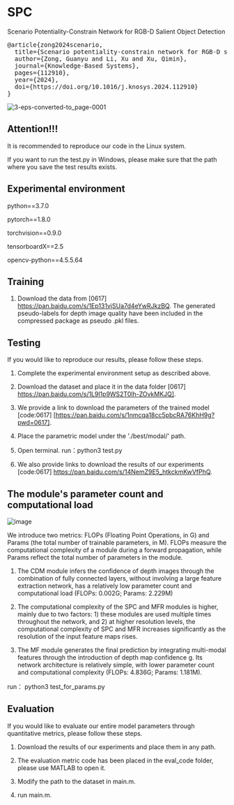 # SPC
Scenario Potentiality-Constrain Network for RGB-D Salient Object Detection
<pre>
@article{zong2024scenario,
  title={Scenario potentiality-constrain network for RGB-D salient object detection},
  author={Zong, Guanyu and Li, Xu and Xu, Qimin},
  journal={Knowledge-Based Systems},
  pages={112910},
  year={2024},
  doi={https://doi.org/10.1016/j.knosys.2024.112910}
}
</pre>
![3-eps-converted-to_page-0001](https://github.com/user-attachments/assets/161439b6-547a-44ff-8f68-517af812b521)

## Attention!!!
It is recommended to reproduce our code in the Linux system. 

If you want to run the test.py in Windows, please make sure that the path where you save the test results exists.

## Experimental environment 

python==3.7.0

pytorch==1.8.0

torchvision==0.9.0

tensorboardX==2.5

opencv-python==4.5.5.64

## Training
1. Download the data from [0617] https://pan.baidu.com/s/1Ep131vjSUa7d4eYwRJkzBQ. The generated pseudo-labels for depth image quality have been included in the compressed package as pseudo .pkl files.

## Testing
If you would like to reproduce our results, please follow these steps.

1. Complete the experimental environment setup as described above.

2. Download the dataset and place it in the data folder [0617] https://pan.baidu.com/s/1L9l1p9WS2T0lh-ZOvkMKJQ].

3. We provide a link to download the parameters of the trained model [code:0617] [https://pan.baidu.com/s/1nmcqa18cc5pbcRA76KhH9g?pwd=0617].

4. Place the parametric model under the './best/modal/' path.

5. Open terminal. run：python3 test.py

6. We also provide links to download the results of our experiments [code:0617] https://pan.baidu.com/s/14NemZ9E5_htkckmKwVfPhQ. 

## The module's parameter count and computational load
![image](https://github.com/user-attachments/assets/06efd1a1-6c87-4043-ad23-14f8c5dd3fa2)

We introduce two metrics: FLOPs (Floating Point Operations, in G) and Params (the total number of trainable parameters, in M). FLOPs measure the computational complexity of a module during a forward propagation, while Params reflect the total number of parameters in the module.

1.	The CDM module infers the confidence of depth images through the combination of fully connected layers, without involving a large feature extraction network, has a relatively low parameter count and computational load (FLOPs: 0.002G; Params: 2.229M)

2.	The computational complexity of the SPC and MFR modules is higher, mainly due to two factors: 1) these modules are used multiple times throughout the network, and 2) at higher resolution levels, the computational complexity of SPC and MFR increases significantly as the resolution of the input feature maps rises.

3.  The MF module generates the final prediction by integrating multi-modal features through the introduction of depth map confidence g. Its network architecture is relatively simple, with lower parameter count and computational complexity (FLOPs: 4.836G; Params: 1.181M).

run： python3 test_for_params.py

## Evaluation
If you would like to evaluate our entire model parameters through quantitative metrics, please follow these steps.

1. Download the results of our experiments and place them in any path.

2. The evaluation metric code has been placed in the eval_code folder, please use MATLAB to open it.

3. Modify the path to the dataset in main.m.

4. run main.m.


